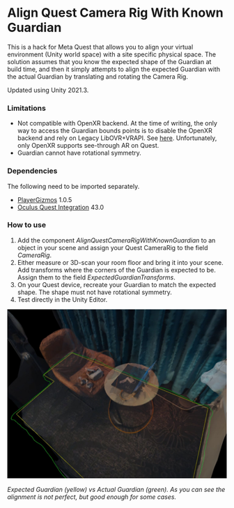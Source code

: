 # Align Quest Camera Rig With Known Guardian

This is a hack for Meta Quest that allows you to align your virtual environment (Unity world space) with a site specific physical space. The solution assumes that you know the expected shape of the Guardian at build time, and then it simply attempts to align the expected Guardian with the actual Guardian by translating and rotating the Camera Rig.

Updated using Unity 2021.3.

### Limitations
- Not compatible with OpenXR backend. At the time of writing, the only way to access the Guardian bounds points is to disable the OpenXR backend and rely on Legacy LibOVR+VRAPI. See [here](https://forum.unity.com/threads/can-we-reuse-user-s-vr-boundaries.818331/#post-8479355). Unfortunately, only OpenXR supports see-through AR on Quest.
- Guardian cannot have rotational symmetry.

### Dependencies
The following need to be imported separately.
- [PlayerGizmos](https://github.com/cecarlsen/PlayerGizmos) 1.0.5
- [Oculus Quest Integration](https://assetstore.unity.com/packages/tools/integration/oculus-integration-82022) 43.0

### How to use
1. Add the component *AlignQuestCameraRigWithKnownGuardian* to an object in your scene and assign your Quest CameraRig to the field *CameraRig*.
1. Either measure or 3D-scan your room floor and bring it into your scene. Add transforms where the corners of the Guardian is expected to be. Assign them to the field *ExpectedGuardianTransforms*.
1. On your Quest device, recreate your Guardian to match the expected shape. The shape must not have rotational symmetry.
1. Test directly in the Unity Editor.

![Example](https://github.com/cecarlsen/AlignQuestCameraRigWithKnownGuardian/blob/main/ReadmeImages/HotelRoomTest.jpg)

*Expected Guardian (yellow) vs Actual Guardian (green). As you can see the alignment is not perfect, but good enough for some cases.*
